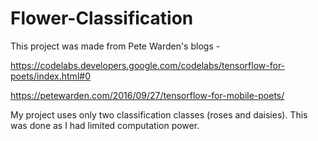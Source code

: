 # Flower-Classification

This project was made from Pete Warden's blogs - 

https://codelabs.developers.google.com/codelabs/tensorflow-for-poets/index.html#0

https://petewarden.com/2016/09/27/tensorflow-for-mobile-poets/

My project uses only two classification classes (roses and daisies). This was done as I had limited computation power.
